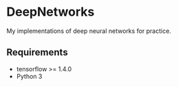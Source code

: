 # DeepNetworks
My implementations of deep neural networks for practice.

## Requirements

* tensorflow >= 1.4.0
* Python 3
